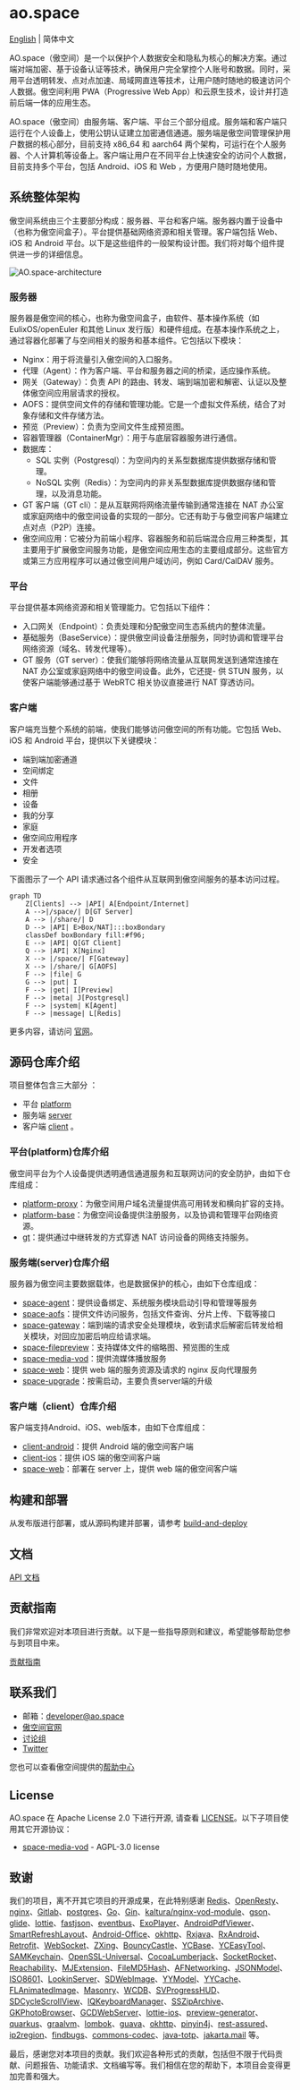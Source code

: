 # ao.space

[English](README.md) | 简体中文

AO.space（傲空间）是一个以保护个人数据安全和隐私为核心的解决方案。通过端对端加密、基于设备认证等技术，确保用户完全掌控个人账号和数据。同时，采用平台透明转发、点对点加速、局域网直连等技术，让用户随时随地的极速访问个人数据。傲空间利用 PWA（Progressive Web App）和云原生技术，设计并打造前后端一体的应用生态。

AO.space（傲空间）由服务端、客户端、平台三个部分组成。服务端和客户端只运行在个人设备上，使用公钥认证建立加密通信通道。服务端是傲空间管理保护用户数据的核心部分，目前支持 x86_64 和 aarch64 两个架构，可运行在个人服务器、个人计算机等设备上。客户端让用户在不同平台上快速安全的访问个人数据，目前支持多个平台，包括 Android、iOS 和 Web ，方便用户随时随地使用。

## 系统整体架构

傲空间系统由三个主要部分构成：服务器、平台和客户端。服务器内置于设备中（也称为傲空间盒子）。平台提供基础网络资源和相关管理。客户端包括 Web、iOS 和 Android 平台。以下是这些组件的一般架构设计图。我们将对每个组件提供进一步的详细信息。

![AO.space-architecture](./assets/AO.space-architecture.svg)

### 服务器

服务器是傲空间的核心，也称为傲空间盒子，由软件、基本操作系统（如 EulixOS/openEuler 和其他 Linux 发行版）和硬件组成。在基本操作系统之上，通过容器化部署了与空间相关的服务和基本组件。它包括以下模块：

- Nginx：用于将流量引入傲空间的入口服务。
- 代理（Agent）：作为客户端、平台和服务器之间的桥梁，适应操作系统。
- 网关（Gateway）：负责 API 的路由、转发、端到端加密和解密、认证以及整体傲空间应用层请求的授权。
- AOFS：提供空间文件的存储和管理功能。它是一个虚拟文件系统，结合了对象存储和文件存储方法。
- 预览（Preview）：负责为空间文件生成预览图。
- 容器管理器（ContainerMgr）：用于与底层容器服务进行通信。
- 数据库：
  - SQL 实例（Postgresql）：为空间内的关系型数据库提供数据存储和管理。
  - NoSQL 实例（Redis）：为空间内的非关系型数据库提供数据存储和管理，以及消息功能。
- GT 客户端（GT cli）：是从互联网将网络流量传输到通常连接在 NAT 办公室或家庭网络中的傲空间设备的实现的一部分。它还有助于与傲空间客户端建立点对点（P2P）连接。
- 傲空间应用：它被分为前端小程序、容器服务和前后端混合应用三种类型，其主要用于扩展傲空间服务功能，是傲空间应用生态的主要组成部分。这些官方或第三方应用程序可以通过傲空间用户域访问，例如 Card/CalDAV 服务。

### 平台

平台提供基本网络资源和相关管理能力。它包括以下组件：

- 入口网关（Endpoint）：负责处理和分配傲空间生态系统内的整体流量。
- 基础服务（BaseService）：提供傲空间设备注册服务，同时协调和管理平台网络资源（域名、转发代理等）。
- GT 服务（GT server）：使我们能够将网络流量从互联网发送到通常连接在 NAT 办公室或家庭网络中的傲空间设备。此外，它还提- 供 STUN 服务，以使客户端能够通过基于 WebRTC 相关协议直接进行 NAT 穿透访问。

### 客户端

客户端充当整个系统的前端，使我们能够访问傲空间的所有功能。它包括 Web、iOS 和 Android 平台，提供以下关键模块：

- 端到端加密通道
- 空间绑定
- 文件
- 相册
- 设备
- 我的分享
- 家庭
- 傲空间应用程序
- 开发者选项
- 安全

下面图示了一个 API 请求通过各个组件从互联网到傲空间服务的基本访问过程。

```mermaid
graph TD
    Z[Clients] --> |API| A[Endpoint/Internet]
    A -->|/space/| D[GT Server]
    A --> |/share/| D
    D --> |API| E>Box/NAT]:::boxBondary
    classDef boxBondary fill:#f96;
    E --> |API| Q[GT Client]
    Q --> |API| X[Nginx]
    X --> |/space/| F[Gateway]
    X --> |/share/| G[AOFS]
    F --> |file| G
    G --> |put| I
    F --> |get| I[Preview]
    F --> |meta| J[Postgresql]
    F --> |system| K[Agent]
    F --> |message| L[Redis]
```

更多内容，请访问 [官网](https://ao.space/blog)。

## 源码仓库介绍

项目整体包含三大部分 ：

- 平台 [platform](./platform/)
- 服务端 [server](./server/)
- 客户端 [client](./client/) 。

### 平台(platform)仓库介绍

傲空间平台为个人设备提供透明通信通道服务和互联网访问的安全防护，由如下仓库组成：

- [platform-proxy](https://github.com/ao-space/platform-proxy)：为傲空间用户域名流量提供高可用转发和横向扩容的支持。
- [platform-base](https://github.com/ao-space/platform-base)：为傲空间设备提供注册服务，以及协调和管理平台网络资源。
- [gt](https://github.com/ao-space/gt)：提供通过中继转发的方式穿透 NAT 访问设备的网络支持服务。

### 服务端(server)仓库介绍

服务器为傲空间主要数据载体，也是数据保护的核心，由如下仓库组成：
  
- [space-agent](https://github.com/ao-space/space-agent)：提供设备绑定、系统服务模块启动引导和管理等服务
- [space-aofs](https://github.com/ao-space/space-aofs)：提供文件访问服务，包括文件查询、分片上传、下载等接口
- [space-gateway](https://github.com/ao-space/space-gateway)：端到端的请求安全处理模块，收到请求后解密后转发给相关模块，对回应加密后响应给请求端。
- [space-filepreview](https://github.com/ao-space/space-filepreview)：支持媒体文件的缩略图、预览图的生成
- [space-media-vod](https://github.com/ao-space/space-media-vod)：提供流媒体播放服务
- [space-web](https://github.com/ao-space/space-web)：提供 web 端的服务资源及请求的 nginx 反向代理服务
- [space-upgrade](https://github.com/ao-space/space-upgrade)：按需启动，主要负责server端的升级

### 客户端（client）仓库介绍

客户端支持Android、iOS、web版本，由如下仓库组成：

- [client-android](https://github.com/ao-space/client-android)：提供 Android 端的傲空间客户端
- [client-ios](https://github.com/ao-space/client-ios)：提供 iOS 端的傲空间客户端
- [space-web](https://github.com/ao-space/space-web)：部署在 server 上，提供 web 端的傲空间客户端

## 构建和部署

从发布版进行部署，或从源码构建并部署，请参考 [build-and-deploy](./docs/build-and-deploy_CN.md)

## 文档

[API 文档](https://github.com/ao-space/api-doc)

## 贡献指南

我们非常欢迎对本项目进行贡献。以下是一些指导原则和建议，希望能够帮助您参与到项目中来。

[贡献指南](./docs/contribution-guidelines_CN.md)

## 联系我们

- 邮箱：<developer@ao.space>
- [傲空间官网](https://ao.space)
- [讨论组](https://slack.ao.space)
- [Twitter](https://twitter.com/AOspaceOSC)

您也可以查看傲空间提供的[帮助中心](https://ao.space/support/help)

## License

AO.space 在 Apache License 2.0 下进行开源, 请查看 [LICENSE](./LICENSE)。以下子项目使用其它开源协议：

- [space-media-vod](https://github.com/ao-space/space-media-vod) -  AGPL-3.0 license

## 致谢

我们的项目，离不开其它项目的开源成果，在此特别感谢 [Redis](https://redis.io/)、[OpenResty](https://github.com/openresty/)、[nginx](http://nginx.org)、[Gitlab](https://about.gitlab.com/)、[postgres](https://github.com/postgres/postgres)、[Go](https://github.com/golang/go)、[Gin](https://github.com/gin-gonic/gin)、[kaltura/nginx-vod-module](https://github.com/kaltura/nginx-vod-module)、[gson](https://github.com/google/gson)、[glide](https://github.com/bumptech/glide)、[lottie](https://github.com/airbnb/lottie-android)、[fastjson](https://github.com/alibaba/fastjson)、[eventbus](https://github.com/greenrobot/EventBus)、[ExoPlayer](https://github.com/google/ExoPlayer)、[AndroidPdfViewer](https://github.com/barteksc/AndroidPdfViewer)、[SmartRefreshLayout](https://github.com/scwang90/SmartRefreshLayout)、[Android-Office](https://github.com/zjtone/Android-Office)、[okhttp](https://github.com/square/okhttp)、[Rxjava](https://github.com/ReactiveX/RxJava)、[RxAndroid](https://github.com/ReactiveX/RxAndroid)、
[Retrofit](https://github.com/square/retrofit)、[WebSocket](https://github.com/TooTallNate/Java-WebSocket)、[ZXing](https://github.com/zxing/zxing)、[BouncyCastle](https://github.com/bcgit/bc-java)、[YCBase](https://github.com/ungacy/YCBase)、[YCEasyTool](https://github.com/ungacy/YCEasyTool)、[SAMKeychain](https://github.com/soffes/SAMKeychain)、[OpenSSL-Universal](https://github.com/cute/OpenSSL-Universal)、[CocoaLumberjack](https://github.com/CocoaLumberjack/CocoaLumberjack)、[SocketRocket](https://github.com/facebookincubator/SocketRocket)、[Reachability](https://github.com/tonymillion/Reachability)、[MJExtension](https://github.com/CoderMJLee/MJExtension)、[FileMD5Hash](https://github.com/JoeKun/FileMD5Hash)、[AFNetworking](https://github.com/AFNetworking/AFNetworking)、[JSONModel](https://github.com/jsonmodel/jsonmodel)、[ISO8601](https://github.com/erlsci/iso8601)、[LookinServer](https://github.com/QMUI/LookinServer)、[SDWebImage](https://github.com/SDWebImage/SDWebImage)、[YYModel](https://github.com/ibireme/YYModel)、[YYCache](https://github.com/ibireme/YYCache)、[FLAnimatedImage](https://github.com/Flipboard/FLAnimatedImage)、[Masonry](https://github.com/SnapKit/Masonry)、[WCDB](https://github.com/Tencent/wcdb)、[SVProgressHUD](https://github.com/SVProgressHUD/SVProgressHUD)、[SDCycleScrollView](https://github.com/gsdios/SDCycleScrollView)、[IQKeyboardManager](https://github.com/hackiftekhar/IQKeyboardManager)、[SSZipArchive](https://github.com/wuhaiwei/SSZipArchive)、[GKPhotoBrowser](https://github.com/QuintGao/GKPhotoBrowser)、[GCDWebServer](https://github.com/swisspol/GCDWebServer)、[lottie-ios](https://github.com/airbnb/lottie-ios)、[preview-generator](https://github.com/algoo/preview-generator)、[quarkus](https://github.com/quarkusio/quarkus)、[graalvm](https://github.com/graalvm)、[lombok](https://github.com/projectlombok/lombok)、[guava](https://github.com/google/guava)、[okhttp](https://github.com/square/okhttp)、[pinyin4j](https://github.com/belerweb/pinyin4j)、[rest-assured](https://github.com/rest-assured/rest-assured)、[ip2region](https://github.com/lionsoul2014/ip2region)、[findbugs](https://findbugs.sourceforge.net/)、[commons-codec](https://commons.apache.org/proper/commons-codec/)、[java-totp](https://github.com/samdjstevens/java-totp)、[jakarta.mail](https://github.com/jakartaee/mail-api) 等。

最后，感谢您对本项目的贡献。我们欢迎各种形式的贡献，包括但不限于代码贡献、问题报告、功能请求、文档编写等。我们相信在您的帮助下，本项目会变得更加完善和强大。
